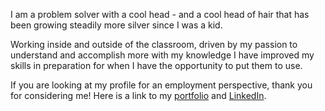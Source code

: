 I am a problem solver with a cool head - and a cool head of hair that has been growing steadily more silver since I was a kid.

Working inside and outside of the classroom, driven by my passion to understand and accomplish more with my knowledge I have improved my skills in preparation for when I have the opportunity to put them to use.

If you are looking at my profile for an employment perspective, thank you for considering me! Here is a link to my [portfolio](https://segedi-uw.github.io/) and [LinkedIn](https://www.linkedin.com/in/anthony-segedi-5a6036142?lipi=urn%3Ali%3Apage%3Ad_flagship3_profile_view_base_contact_details%3BB4JT1nwARLi4o6CYjiD8hQ%3D%3D).

<!---
segedi-UW/segedi-UW is a ✨ special ✨ repository because its `README.md` (this file) appears on your GitHub profile.
You can click the Preview link to take a look at your changes.
--->
